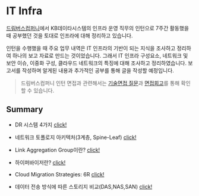 # IT Infra

[드림버스컴퍼니](https://comento.kr/career/dreamverse/kbds-1)에서 KB데이타시스템의 인프라 운영 직무의 인턴으로 7주간 활동했을 때 공부했던 것을 토대로 인프라에 대해 정리하고 있습니다.

인턴을 수행했을 때 주요 업무 내역은 IT 인프라의 기반이 되는 지식을 조사하고 정리하여 하나의 보고 자료로 만드는 것이었습니다. 그래서 IT 인프라 구성요소, 네트워크 및 보안 이슈, 이중화 구성, 클라우드 네트워크의 특징에 대해 조사하고 정리하였습니다. 보고서를 작성하며 알게된 내용과 추가적인 공부를 통해 글을 작성할 예정입니다.

> 드림버스컴퍼니 인턴 면접과 관련해서는 [기술면접 질문](https://github.com/Ohjiwoo-lab/TIL/blob/main/Non-category/dreamverse_company_interview.md)과 [면접회고](https://velog.io/@jiwoo_048/KBDS-dreamverse-company)를 통해 확인할 수 있습니다.

## Summary

- DR 시스템 4가지 [click!](https://github.com/Ohjiwoo-lab/TIL/blob/main/Infra/DR_System.md)

- 네트워크 토폴로지 아키텍처(3계층, Spine-Leaf) [click!](https://github.com/Ohjiwoo-lab/TIL/blob/main/Infra/Network_Architecture.md)

- Link Aggregation Group이란? [click!](https://github.com/Ohjiwoo-lab/TIL/blob/main/Infra/LACP.md)

- 하이퍼바이저란? [click!](https://github.com/Ohjiwoo-lab/TIL/blob/main/Infra/Hypervisor.md)

- Cloud Migration Strategies: 6R [click!](https://github.com/Ohjiwoo-lab/TIL/blob/main/Infra/Cloud_Migration_Strategies.md)

- 데이터 전송 방식에 따른 스토리지 비교(DAS,NAS,SAN) [click!](https://github.com/Ohjiwoo-lab/TIL/blob/main/Infra/Storage.md)